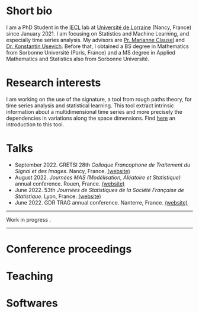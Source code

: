 # Short bio

I am a PhD Student in the [IECL](https://iecl.univ-lorraine.fr/home/) lab at [Université de Lorraine](https://www.univ-lorraine.fr/en/) (Nancy, France) since January 2021. I am focusing on Statistics and Machine Learning, and especially time series analysis. My advisors are [Pr. Marianne Clausel](https://sites.google.com/site/marianneclausel/) and [Dr. Konstantin Usevich](http://w3.cran.univ-lorraine.fr/konstantin.usevich). Before that, I obtained a BS degree in Mathematics from Sorbonne Université (Paris, France) and a MS degree in Applied Mathematics and Statistics also from Sorbonne Université.

# Research interests

I am working on the use of the signature, a tool from rough paths theory, for time series analysis and statistical learning. This tool extract intrinsic information about a multidimensional time series and more precisely the dependencies in variations along the space dimensions. Find [here](https://arxiv.org/abs/1603.03788) an introduction to this tool.

# Talks

- September 2022. GRETSI 28th _Colloque Francophone de Traitement du Signal et des Images_. Nancy, France. [(website)](http://gretsi.fr/colloque2022/)
- August 2022. _Journées MAS (Modélisation, Aléatoire et Statistique)_ annual conference. Rouen, France. [(website)](https://mas2022.sciencesconf.org/)
- June 2022. 53th _Journées de Statistiques de la Société Française de Statistique_. Lyon, France. [(website)](https://jds22.sciencesconf.org/)
- June 2022. GDR TRAG annual conference. Nanterre, France. [(website)](https://trag2022.sciencesconf.org/)



---

Work in progress .

---

# Conference proceedings



# Teaching

<!-- ## 2022-2023

## 2021-2022 -->


# Softwares



<!-- # Awards and grants

- 2022 Japanese Society for the Promotion of Science (JSPS) fellowship for research in Japan. I have been working for two months at JAMSTEC Research Institute for Global Change in collaboration with Dr. Nozomi Sugiura. <https://www.jamstec.go.jp/rigc/e/> -->


































<!-- ## Welcome to GitHub Pages

You can use the [editor on GitHub](https://github.com/Raph-AI/raph-ai.github.io/edit/main/docs/index.md) to maintain and preview the content for your website in Markdown files.

Whenever you commit to this repository, GitHub Pages will run [Jekyll](https://jekyllrb.com/) to rebuild the pages in your site, from the content in your Markdown files. -->

<!-- ### Markdown

Markdown is a lightweight and easy-to-use syntax for styling your writing. It includes conventions for

```markdown
Syntax highlighted code block

# Header 1
## Header 2
### Header 3

- Bulleted
- List

1. Numbered
2. List

**Bold** and _Italic_ and `Code` text

[Link](url) and ![Image](src)
```

For more details see [Basic writing and formatting syntax](https://docs.github.com/en/github/writing-on-github/getting-started-with-writing-and-formatting-on-github/basic-writing-and-formatting-syntax).

### Jekyll Themes

Your Pages site will use the layout and styles from the Jekyll theme you have selected in your [repository settings](https://github.com/Raph-AI/raph-ai.github.io/settings/pages). The name of this theme is saved in the Jekyll `_config.yml` configuration file.

### Support or Contact

Having trouble with Pages? Check out our [documentation](https://docs.github.com/categories/github-pages-basics/) or [contact support](https://support.github.com/contact) and we’ll help you sort it out. -->
